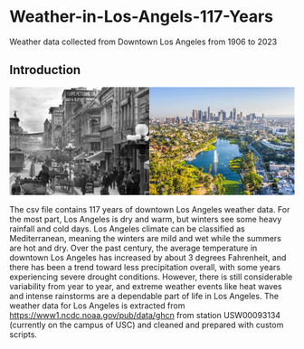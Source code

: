 # Weather-in-Los-Angels-117-Years
Weather data collected from Downtown Los Angeles from 1906 to 2023

## Introduction

![](img/dtla_history.png)

The csv file contains 117 years of downtown Los Angeles weather data. 
For the most part, Los Angeles is dry and warm, but winters see some 
heavy rainfall and cold days. Los Angeles climate can be classified as 
Mediterranean, meaning the winters are mild and wet while the summers 
are hot and dry. Over the past century, the average temperature in 
downtown Los Angeles has increased by about 3 degrees Fahrenheit, 
and there has been a trend toward less precipitation overall, with 
some years experiencing severe drought conditions. However, there is 
still considerable variability from year to year, and extreme weather 
events like heat waves and intense rainstorms are a dependable part of life in Los Angeles. 
The weather data for Los Angeles is extracted from https://www1.ncdc.noaa.gov/pub/data/ghcn from 
station USW00093134 (currently on the campus of USC) and cleaned  and prepared with custom scripts. 
